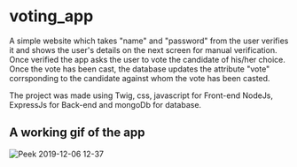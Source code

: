 # voting_app

A simple website which takes "name" and "password" from the user verifies it and shows the user's details on the next screen for manual verification.
Once verified the app asks the user to vote the candidate of his/her choice.
Once the vote has been cast, the database updates the attribute "vote" corrsponding to the candidate against whom the vote has been casted.

The project was made using Twig, css, javascript for Front-end NodeJs, ExpressJs for Back-end and mongoDb for database.

## A working gif of the app

![Peek 2019-12-06 12-37](https://user-images.githubusercontent.com/39849261/70303966-da638300-1826-11ea-9a6c-7b0726e22092.gif)
